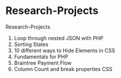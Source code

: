 # Research-Projects
Research-Projects

1) Loop through nested JSON with PHP
2) Sorting States 
3) 10 different ways to Hide Elements in CSS
4) Fundamentals for PHP
5) Braintree Payment Flow
6) Column Count and break properties CSS
